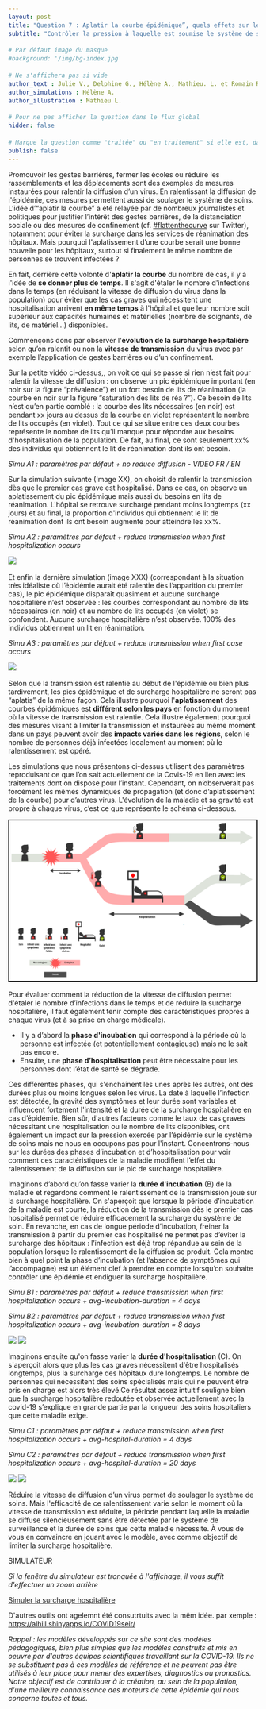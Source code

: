 ```yaml
---
layout: post
title: "Question 7 : Aplatir la courbe épidémique”, quels effets sur le système de soins ?"
subtitle: "Contrôler la pression à laquelle est soumise le système de soins en cas d'épidémie nécessite de se projeter dans le temps."

# Par défaut image du masque 
#background: '/img/bg-index.jpg'

# Ne s'affichera pas si vide
author_text : Julie V., Delphine G., Hélène A., Mathieu. L. et Romain R.
author_simulations : Hélène A.
author_illustration : Mathieu L.

# Pour ne pas afficher la question dans le flux global
hidden: false

# Marque la question comme "traitée" ou "en traitement" si elle est, dans cette ordre, publiée ou non
publish: false
---
```


Promouvoir les gestes barrières, fermer les écoles ou réduire les rassemblements et les déplacements sont des exemples de mesures instaurées pour ralentir la diffusion d’un virus. En ralentissant  la diffusion de l'épidémie, ces mesures permettent aussi de  soulager le système de soins. 
L’idée d’“aplatir la courbe” a été relayée par de nombreux journalistes et politiques pour justifier l’intérêt des gestes barrières, de la distanciation sociale ou des mesures de confinement (cf. [#flattenthecurve](https://covprehension.org/) sur Twitter), notamment pour éviter la surcharge dans les services de réanimation des hôpitaux. Mais pourquoi l'aplatissement d’une courbe serait une bonne nouvelle pour les hôpitaux, surtout si finalement le même nombre de personnes se trouvent infectées ? 

En fait, derrière cette volonté d'**aplatir la courbe** du nombre de cas, il y a l'idée de **se donner plus de temps**. Il s'agit d'étaler le nombre d'infections dans le temps (en réduisant la vitesse de diffusion du virus dans la population) pour éviter que les cas graves qui nécessitent une hospitalisation arrivent **en même temps** à l'hôpital et que leur nombre soit supérieur aux capacités humaines et matérielles (nombre de soignants, de lits, de matériel...) disponibles.

Commençons donc par observer l'**évolution de la surcharge hospitalière** selon qu’on ralentit ou non la **vitesse de transmission** du virus avec par exemple l’application de gestes barrières ou d’un confinement.  

Sur la petite vidéo ci-dessus,, on voit ce qui se passe si rien n’est fait pour ralentir la vitesse de diffusion : on observe un pic épidémique important (en noir sur la figure “prévalence”) et un fort besoin de lits de réanimation (la courbe en noir sur la figure “saturation des lits de réa ?”). Ce besoin de lits n’est qu’en partie comblé : la courbe des lits nécessaires (en noir) est pendant xx jours au dessus de la courbe en violet représentant le nombre de lits occupés (en violet). Tout ce qui se situe entre ces deux courbes représente le nombre de lits qu’il manque pour répondre aux besoins d'hospitalisation de la population. De fait, au final, ce sont seulement xx% des individus qui obtiennent le lit de réanimation dont ils ont besoin.

*Simu A1 : paramètres par défaut + no reduce diffusion - VIDEO FR / EN*

Sur la simulation suivante (Image XX), on choisit de ralentir la transmission dès que le premier cas grave est hospitalisé. Dans ce cas, on observe un aplatissement du pic épidémique mais aussi du besoins en lits de réanimation. L'hôpital se retrouve surchargé pendant moins longtemps (xx jours) et au final, la proportion d'individus qui obtiennent le lit de réanimation dont ils ont besoin augmente pour atteindre les xx%.

*Simu A2 : paramètres par défaut + reduce transmission when first hospitalization occurs*

<img src="/img/posts/Q7-A2_fr.png" class="full-size">

Et enfin  la dernière simulation (image XXX)  (correspondant à la situation très idéaliste où l’épidémie aurait été ralentie dès l’apparition du premier cas), le pic épidémique disparaît quasiment et aucune surcharge hospitalière n’est observée : les courbes correspondant au nombre de lits nécessaires (en noir) et au nombre de lits occupés (en violet) se confondent. Aucune surcharge hospitalière n’est observée. 100% des individus obtiennent un lit en réanimation.

*Simu A3 : paramètres par défaut + reduce transmission when first case occurs*

<img src="/img/posts/Q7-A3_fr.png" class="full-size">


Selon que la transmission est ralentie au début de l'épidémie ou bien plus tardivement, les pics épidémique et de surcharge hospitalière ne seront pas “aplatis” de la même façon.  Cela illustre  pourquoi l'**aplatissement** des courbes épidémiques est **différent selon les pays** en fonction du  moment où la vitesse de transmission est ralentie. Cela illustre également pourquoi des mesures visant à limiter la transmission et instaurées au même moment dans un pays peuvent avoir des **impacts variés dans les régions**, selon le nombre de personnes déjà infectées localement au moment où le ralentissement est opéré.

Les simulations que nous présentons ci-dessus utilisent des paramètres reproduisant ce que l’on sait actuellement de la Covis-19 en lien avec les traitements dont on dispose pour l’instant. Cependant, on n’observerait pas forcément les mêmes dynamiques de propagation (et donc d’aplatissement de la courbe) pour d’autres virus. L'évolution de la maladie et sa gravité est propre à chaque virus, c’est ce que représente le schéma ci-dessous.

<img src="/img/posts/Q7-shema-fr.png" class="full-size">

Pour évaluer comment la réduction de la vitesse de diffusion permet d'étaler le nombre d’infections dans le temps et de réduire la surcharge hospitalière, il faut également tenir compte des caractéristiques propres à chaque virus (et à sa prise en charge médicale). 
- Il y a d’abord la **phase d'incubation** qui correspond à la période où la personne est infectée (et potentiellement contagieuse) mais ne le sait pas encore. 
- Ensuite, une **phase d’hospitalisation** peut être nécessaire pour les personnes dont l’état de santé se dégrade.

Ces différentes phases, qui s'enchaînent les unes après les autres, ont des durées plus ou moins longues selon les virus. La date à laquelle l’infection est détectée, la gravité des symptômes et leur durée sont variables et influencent fortement l'intensité et la durée de la surcharge hospitalière en cas d’épidémie. Bien sûr, d'autres facteurs comme le taux de cas graves nécessitant une hospitalisation ou le nombre de lits disponibles, ont également un impact sur la pression exercée par l’épidémie sur le système de soins mais ne nous en occupons pas pour l'instant. Concentrons-nous sur les durées des phases d’incubation et d’hospitalisation pour voir comment ces caractéristiques de la maladie modifient l’effet du ralentissement de la diffusion sur le pic de surcharge hospitalière.

Imaginons d’abord qu’on fasse varier la **durée d'incubation** (B) de la maladie et regardons comment le ralentissement de la transmission joue sur la surcharge hospitalière. On s'aperçoit que lorsque la période d’incubation de la maladie est courte, la réduction de la transmission dès le premier cas hospitalisé permet de réduire efficacement la surcharge du système de soin. En revanche, en cas de longue période d’incubation, freiner la transmission à partir du premier cas hospitalisé ne permet pas d’éviter la surcharge des hôpitaux : l’infection est déjà trop répandue au sein de la population lorsque le ralentissement de la diffusion se produit. Cela montre bien à quel point la phase d’incubation (et l’absence de symptômes qui l’accompagne) est un élément clef à prendre en compte lorsqu’on souhaite contrôler une épidémie et endiguer la surcharge hospitalière.

*Simu B1 : paramètres par défaut + reduce transmission when first hospitalization occurs + avg-incubation-duration = 4 days*

*Simu B2 : paramètres par défaut + reduce transmission when first hospitalization occurs + avg-incubation-duration = 8 days*

<img src="/img/posts/Q7-B1_fr.png" class="full-size">

<img src="/img/posts/Q7-B2_fr.png" class="full-size">

Imaginons ensuite qu'on fasse varier la **durée d'hospitalisation** (C). On s'aperçoit alors que plus les cas graves nécessitent d'être hospitalisés longtemps, plus la surcharge des hôpitaux dure longtemps. Le nombre de personnes qui nécessitent des soins spécialisés mais qui ne peuvent être pris en charge est alors très élevé.Ce résultat assez intuitif souligne bien que la surcharge hospitalière redoutée et observée actuellement avec la covid-19 s’explique en grande partie par la longueur des soins hospitaliers que cette maladie exige. 

*Simu C1 : paramètres par défaut + reduce transmission when first hospitalization occurs + avg-hospital-duration = 4 days*

*Simu C2 : paramètres par défaut + reduce transmission when first hospitalization occurs + avg-hospital-duration = 20 days*

<img src="/img/posts/Q7-C1_fr.png" class="full-size">

<img src="/img/posts/Q7-C2_fr.png" class="full-size">

Réduire la vitesse de diffusion d’un virus permet de soulager le système de soins. Mais l'efficacité de ce ralentissement varie selon le moment où la vitesse de transmission est réduite, la période pendant laquelle la maladie se diffuse silencieusement sans être détectée par le système de surveillance et la durée de soins que cette maladie nécessite. À vous de vous en convaincre en jouant avec le modèle, avec comme objectif de limiter la surcharge hospitalière.

SIMULATEUR

*Si la fenêtre du simulateur est tronquée à l'affichage, il vous suffit d'effectuer un zoom arrière*

<a href="#" class="btn btn-primary" 
onclick="loadIframeSimulator(7, this); return false;">Simuler la surcharge hospitalière</a>
<div class="iframeContainer"></div>

D'autres outils ont agelemnt été consutrtuits avec la mêm idée. par xemple : https://alhill.shinyapps.io/COVID19seir/

*Rappel : les modèles développés sur ce site sont des modèles pédagogiques, bien plus simples que les modèles construits et mis en oeuvre par d'autres équipes scientifiques travaillant sur la COVID-19. Ils ne se substituent pas à ces modèles de référence et ne peuvent pas être utilisés à leur place pour mener des expertises, diagnostics ou pronostics. Notre objectif est de contribuer à la création, au sein de la population, d'une meilleure connaissance des moteurs de cette épidémie qui nous concerne toutes et tous.*  